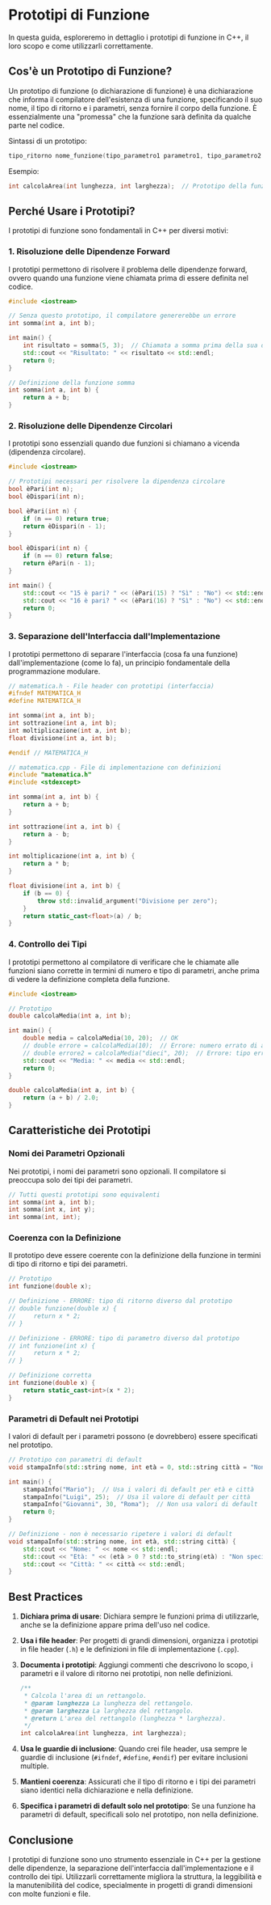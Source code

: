 # Prototipi di Funzione

In questa guida, esploreremo in dettaglio i prototipi di funzione in C++, il loro scopo e come utilizzarli correttamente.

## Cos'è un Prototipo di Funzione?

Un prototipo di funzione (o dichiarazione di funzione) è una dichiarazione che informa il compilatore dell'esistenza di una funzione, specificando il suo nome, il tipo di ritorno e i parametri, senza fornire il corpo della funzione. È essenzialmente una "promessa" che la funzione sarà definita da qualche parte nel codice.

Sintassi di un prototipo:

```cpp
tipo_ritorno nome_funzione(tipo_parametro1 parametro1, tipo_parametro2 parametro2, ...);
```

Esempio:

```cpp
int calcolaArea(int lunghezza, int larghezza);  // Prototipo della funzione calcolaArea
```

## Perché Usare i Prototipi?

I prototipi di funzione sono fondamentali in C++ per diversi motivi:

### 1. Risoluzione delle Dipendenze Forward

I prototipi permettono di risolvere il problema delle dipendenze forward, ovvero quando una funzione viene chiamata prima di essere definita nel codice.

```cpp
#include <iostream>

// Senza questo prototipo, il compilatore genererebbe un errore
int somma(int a, int b);

int main() {
    int risultato = somma(5, 3);  // Chiamata a somma prima della sua definizione
    std::cout << "Risultato: " << risultato << std::endl;
    return 0;
}

// Definizione della funzione somma
int somma(int a, int b) {
    return a + b;
}
```

### 2. Risoluzione delle Dipendenze Circolari

I prototipi sono essenziali quando due funzioni si chiamano a vicenda (dipendenza circolare).

```cpp
#include <iostream>

// Prototipi necessari per risolvere la dipendenza circolare
bool èPari(int n);
bool èDispari(int n);

bool èPari(int n) {
    if (n == 0) return true;
    return èDispari(n - 1);
}

bool èDispari(int n) {
    if (n == 0) return false;
    return èPari(n - 1);
}

int main() {
    std::cout << "15 è pari? " << (èPari(15) ? "Sì" : "No") << std::endl;
    std::cout << "16 è pari? " << (èPari(16) ? "Sì" : "No") << std::endl;
    return 0;
}
```

### 3. Separazione dell'Interfaccia dall'Implementazione

I prototipi permettono di separare l'interfaccia (cosa fa una funzione) dall'implementazione (come lo fa), un principio fondamentale della programmazione modulare.

```cpp
// matematica.h - File header con prototipi (interfaccia)
#ifndef MATEMATICA_H
#define MATEMATICA_H

int somma(int a, int b);
int sottrazione(int a, int b);
int moltiplicazione(int a, int b);
float divisione(int a, int b);

#endif // MATEMATICA_H
```

```cpp
// matematica.cpp - File di implementazione con definizioni
#include "matematica.h"
#include <stdexcept>

int somma(int a, int b) {
    return a + b;
}

int sottrazione(int a, int b) {
    return a - b;
}

int moltiplicazione(int a, int b) {
    return a * b;
}

float divisione(int a, int b) {
    if (b == 0) {
        throw std::invalid_argument("Divisione per zero");
    }
    return static_cast<float>(a) / b;
}
```

### 4. Controllo dei Tipi

I prototipi permettono al compilatore di verificare che le chiamate alle funzioni siano corrette in termini di numero e tipo di parametri, anche prima di vedere la definizione completa della funzione.

```cpp
#include <iostream>

// Prototipo
double calcolaMedia(int a, int b);

int main() {
    double media = calcolaMedia(10, 20);  // OK
    // double errore = calcolaMedia(10);  // Errore: numero errato di argomenti
    // double errore2 = calcolaMedia("dieci", 20);  // Errore: tipo errato di argomenti
    std::cout << "Media: " << media << std::endl;
    return 0;
}

double calcolaMedia(int a, int b) {
    return (a + b) / 2.0;
}
```

## Caratteristiche dei Prototipi

### Nomi dei Parametri Opzionali

Nei prototipi, i nomi dei parametri sono opzionali. Il compilatore si preoccupa solo dei tipi dei parametri.

```cpp
// Tutti questi prototipi sono equivalenti
int somma(int a, int b);
int somma(int x, int y);
int somma(int, int);
```

### Coerenza con la Definizione

Il prototipo deve essere coerente con la definizione della funzione in termini di tipo di ritorno e tipi dei parametri.

```cpp
// Prototipo
int funzione(double x);

// Definizione - ERRORE: tipo di ritorno diverso dal prototipo
// double funzione(double x) {
//     return x * 2;
// }

// Definizione - ERRORE: tipo di parametro diverso dal prototipo
// int funzione(int x) {
//     return x * 2;
// }

// Definizione corretta
int funzione(double x) {
    return static_cast<int>(x * 2);
}
```

### Parametri di Default nei Prototipi

I valori di default per i parametri possono (e dovrebbero) essere specificati nel prototipo.

```cpp
// Prototipo con parametri di default
void stampaInfo(std::string nome, int età = 0, std::string città = "Non specificata");

int main() {
    stampaInfo("Mario");  // Usa i valori di default per età e città
    stampaInfo("Luigi", 25);  // Usa il valore di default per città
    stampaInfo("Giovanni", 30, "Roma");  // Non usa valori di default
    return 0;
}

// Definizione - non è necessario ripetere i valori di default
void stampaInfo(std::string nome, int età, std::string città) {
    std::cout << "Nome: " << nome << std::endl;
    std::cout << "Età: " << (età > 0 ? std::to_string(età) : "Non specificata") << std::endl;
    std::cout << "Città: " << città << std::endl;
}
```

## Best Practices

1. **Dichiara prima di usare**: Dichiara sempre le funzioni prima di utilizzarle, anche se la definizione appare prima dell'uso nel codice.

2. **Usa i file header**: Per progetti di grandi dimensioni, organizza i prototipi in file header (`.h`) e le definizioni in file di implementazione (`.cpp`).

3. **Documenta i prototipi**: Aggiungi commenti che descrivono lo scopo, i parametri e il valore di ritorno nei prototipi, non nelle definizioni.

   ```cpp
   /**
    * Calcola l'area di un rettangolo.
    * @param lunghezza La lunghezza del rettangolo.
    * @param larghezza La larghezza del rettangolo.
    * @return L'area del rettangolo (lunghezza * larghezza).
    */
   int calcolaArea(int lunghezza, int larghezza);
   ```

4. **Usa le guardie di inclusione**: Quando crei file header, usa sempre le guardie di inclusione (`#ifndef`, `#define`, `#endif`) per evitare inclusioni multiple.

5. **Mantieni coerenza**: Assicurati che il tipo di ritorno e i tipi dei parametri siano identici nella dichiarazione e nella definizione.

6. **Specifica i parametri di default solo nel prototipo**: Se una funzione ha parametri di default, specificali solo nel prototipo, non nella definizione.

## Conclusione

I prototipi di funzione sono uno strumento essenziale in C++ per la gestione delle dipendenze, la separazione dell'interfaccia dall'implementazione e il controllo dei tipi. Utilizzarli correttamente migliora la struttura, la leggibilità e la manutenibilità del codice, specialmente in progetti di grandi dimensioni con molte funzioni e file.